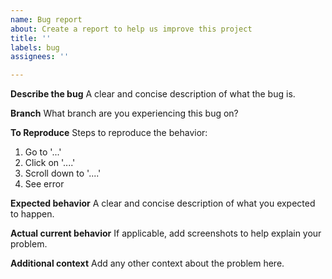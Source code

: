 ```yaml
---
name: Bug report
about: Create a report to help us improve this project
title: ''
labels: bug
assignees: ''

---
```


**Describe the bug**
A clear and concise description of what the bug is.

**Branch**
What branch are you experiencing this bug on?

**To Reproduce**
Steps to reproduce the behavior:
1. Go to '...'
2. Click on '....'
3. Scroll down to '....'
4. See error

**Expected behavior**
A clear and concise description of what you expected to happen.

**Actual current behavior**
If applicable, add screenshots to help explain your problem.

**Additional context**
Add any other context about the problem here.
